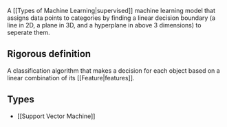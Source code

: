 A [[Types of Machine Learning|supervised]] machine learning model that assigns data points to categories by finding a linear decision boundary (a line in 2D, a plane in 3D, and a hyperplane in above 3 dimensions) to seperate them.
## Rigorous definition
A classification algorithm that makes a decision for each object based on a linear combination of its [[Feature|features]]. 
## Types
- [[Support Vector Machine]]